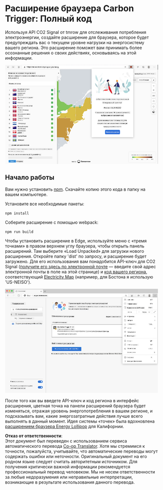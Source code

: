 <!--
CO_OP_TRANSLATOR_METADATA:
{
  "original_hash": "21b364c158c8e4f698de65eeac16c9fe",
  "translation_date": "2025-08-25T23:55:17+00:00",
  "source_file": "5-browser-extension/solution/translation/README.ms.md",
  "language_code": "ru"
}
-->
# Расширение браузера Carbon Trigger: Полный код

Используя API CO2 Signal от tmrow для отслеживания потребления электроэнергии, создайте расширение для браузера, которое будет предупреждать вас о текущем уровне нагрузки на энергосистему вашего региона. Это расширение поможет вам принимать более осознанные решения о своих действиях, основываясь на этой информации.

![скриншот расширения браузера](../../../../../translated_images/extension-screenshot.0e7f5bfa110e92e3875e1bc9405edd45a3d2e02963e48900adb91926a62a5807.ru.png)

## Начало работы

Вам нужно установить [npm](https://npmjs.com). Скачайте копию этого кода в папку на вашем компьютере.

Установите все необходимые пакеты:

```
npm install
```

Соберите расширение с помощью webpack:

```
npm run build
```

Чтобы установить расширение в Edge, используйте меню с «тремя точками» в правом верхнем углу браузера, чтобы открыть панель расширений. Там выберите «Load Unpacked» для загрузки нового расширения. Откройте папку 'dist' по запросу, и расширение будет загружено. Для его использования вам понадобится API-ключ для CO2 Signal ([получите его здесь по электронной почте](https://www.co2signal.com/) — введите свой адрес электронной почты в поле на этой странице) и [код вашего региона](http://api.electricitymap.org/v3/zones), соответствующий [Electricity Map](https://www.electricitymap.org/map) (например, для Бостона я использую 'US-NEISO').

![загрузка](../../../../../translated_images/install-on-edge.78634f02842c48283726c531998679a6f03a45556b2ee99d8ff231fe41446324.ru.png)

После того как вы введете API-ключ и код региона в интерфейс расширения, цветная точка на панели расширений браузера будет изменяться, отражая уровень энергопотребления в вашем регионе, и подсказывать вам, какие энергозатратные действия лучше всего выполнять в данный момент. Идея системы «точек» была вдохновлена [расширением браузера Energy Lollipop](https://energylollipop.com/) для Калифорнии.

**Отказ от ответственности**:  
Этот документ был переведен с использованием сервиса автоматического перевода [Co-op Translator](https://github.com/Azure/co-op-translator). Хотя мы стремимся к точности, пожалуйста, учитывайте, что автоматические переводы могут содержать ошибки или неточности. Оригинальный документ на его родном языке следует считать авторитетным источником. Для получения критически важной информации рекомендуется профессиональный перевод человеком. Мы не несем ответственности за любые недоразумения или неправильные интерпретации, возникающие в результате использования данного перевода.